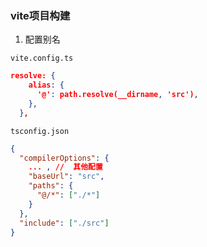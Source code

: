 ### vite项目构建

1. 配置别名

`vite.config.ts`
```json
resolve: {
    alias: {
      '@': path.resolve(__dirname, 'src'),
    },
  },
```
`tsconfig.json`
```json
{
  "compilerOptions": {
    ... , //  其他配置
    "baseUrl": "src",
    "paths": {
      "@/*": ["./*"]
    }
  },
  "include": ["./src"]
}
```

